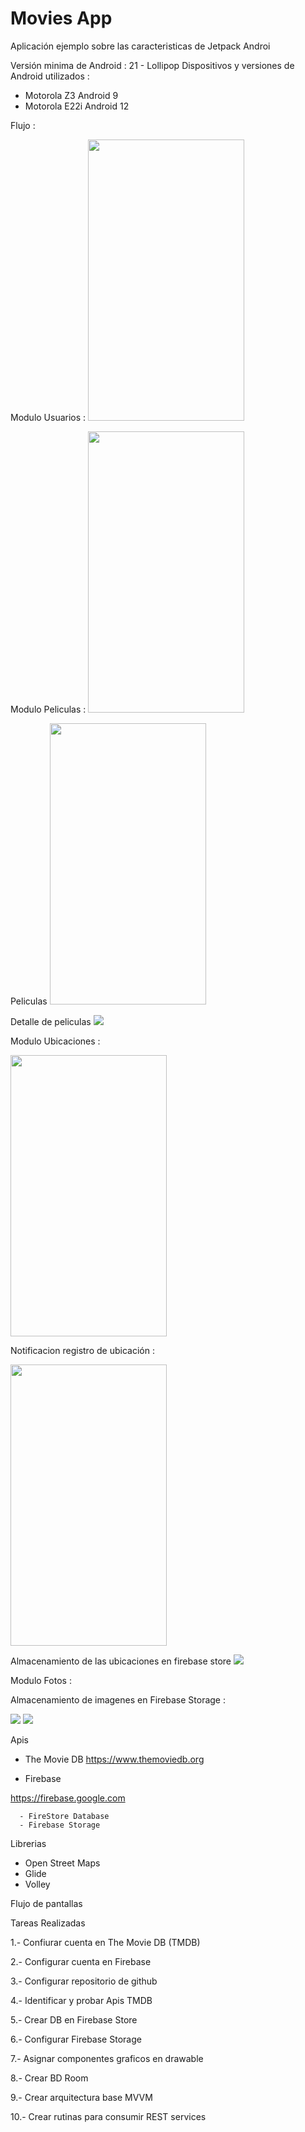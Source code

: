 # Movies App
Aplicación ejemplo sobre las caracteristicas de Jetpack Androi

Versión minima de Android : 21 - Lollipop
Dispositivos y versiones de Android utilizados : 
  - Motorola Z3 Android 9
  - Motorola E22i Android 12

Flujo :

Modulo Usuarios :
<img src="https://github.com/iscmiguelsamaniego/moviesapp/assets/11413770/b0aa5966-6c84-4600-a3d5-173975f2e708" width="250" height="450">

Modulo Peliculas :
<img src="https://github.com/iscmiguelsamaniego/moviesapp/assets/11413770/8612587f-46fa-466d-b74b-0e6222422c76" width="250" height="450">

Peliculas
<img src="https://github.com/iscmiguelsamaniego/moviesapp/assets/11413770/a6166f80-322f-4b76-bd89-3a9192134eac" width="250" height="450">

Detalle de peliculas
<img src="https://github.com/iscmiguelsamaniego/moviesapp/assets/11413770/2bf33f78-2678-424d-9b20-18e532e66a1a">

Modulo Ubicaciones :

<img src="https://github.com/iscmiguelsamaniego/moviesapp/assets/11413770/8612587f-46fa-466d-b74b-0e6222422c76" width="250" height="450">

Notificacion registro de ubicación :

<img src="https://github.com/iscmiguelsamaniego/moviesapp/assets/11413770/64a19ae8-32cc-45b4-a622-0d680f621f50" width="250" height="450">

Almacenamiento de las ubicaciones en firebase store 
<img src="https://github.com/iscmiguelsamaniego/moviesapp/assets/11413770/1b86a169-dc86-4c2b-91cf-3568de4e2939">

Modulo Fotos :

Almacenamiento de imagenes en Firebase Storage :

<img src="https://github.com/iscmiguelsamaniego/moviesapp/assets/11413770/ded09389-fd01-4c69-8a50-e06a1c36b9be">

<img src="https://github.com/iscmiguelsamaniego/moviesapp/assets/11413770/b37f1eb2-3b71-4799-8349-e1203deab943">

Apis

- The Movie DB
  https://www.themoviedb.org
  
- Firebase

https://firebase.google.com

      - FireStore Database
      - Firebase Storage

Librerias 

- Open Street Maps
- Glide
- Volley

Flujo de pantallas

Tareas Realizadas

1.- Confiurar cuenta en The Movie DB (TMDB)

2.- Configurar cuenta en Firebase 

3.- Configurar repositorio de github

4.- Identificar y probar Apis TMDB

5.- Crear DB en Firebase Store

6.- Configurar Firebase Storage

7.- Asignar componentes graficos en drawable

8.- Crear BD Room

9.- Crear arquitectura base MVVM

10.- Crear rutinas para consumir REST services
